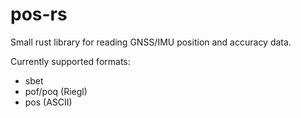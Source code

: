 # pos-rs

Small rust library for reading GNSS/IMU position and accuracy data.

Currently supported formats:

- sbet
- pof/poq (Riegl)
- pos (ASCII)
